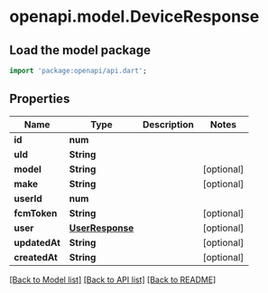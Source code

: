 # openapi.model.DeviceResponse

## Load the model package
```dart
import 'package:openapi/api.dart';
```

## Properties
Name | Type | Description | Notes
------------ | ------------- | ------------- | -------------
**id** | **num** |  | 
**uId** | **String** |  | 
**model** | **String** |  | [optional] 
**make** | **String** |  | [optional] 
**userId** | **num** |  | 
**fcmToken** | **String** |  | [optional] 
**user** | [**UserResponse**](UserResponse.md) |  | [optional] 
**updatedAt** | **String** |  | [optional] 
**createdAt** | **String** |  | [optional] 

[[Back to Model list]](../README.md#documentation-for-models) [[Back to API list]](../README.md#documentation-for-api-endpoints) [[Back to README]](../README.md)


